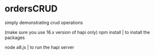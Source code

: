 # ordersCRUD
simply demonstrating crud operations

(make sure you use 16.x version of hapi only)
npm install | to install the packages

node a8.js | to run the hapi server
